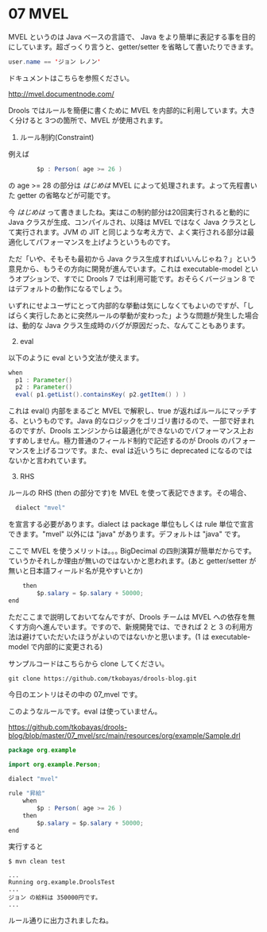 # 07 MVEL
MVEL というのは Java ベースの言語で、 Java をより簡単に表記する事を目的にしています。超ざっくり言うと、getter/setter を省略して書いたりできます。

```java
user.name == 'ジョン レノン'
```

ドキュメントはこちらを参照ください。

http://mvel.documentnode.com/

Drools ではルールを簡便に書くために MVEL を内部的に利用しています。大きく分けると 3つの箇所で、MVEL が使用されます。

1) ルール制約(Constraint)

例えば

```java
        $p : Person( age >= 26 )
```

の age >= 28 の部分は *はじめは* MVEL によって処理されます。よって先程書いた getter の省略などが可能です。

今 *はじめは* って書きましたね。実はこの制約部分は20回実行されると動的に Java クラスが生成、コンパイルされ、以降は MVEL ではなく Java クラスとして実行されます。JVM の JIT と同じような考え方で、よく実行される部分は最適化してパフォーマンスを上げようというものです。

ただ「いや、そもそも最初から Java クラス生成すればいいんじゃね？」という意見から、もうその方向に開発が進んでいます。これは executable-model というオプションで、すでに Drools 7 では利用可能です。おそらくバージョン 8 ではデフォルトの動作になるでしょう。

いずれにせよユーザにとって内部的な挙動は気にしなくてもよいのですが、「しばらく実行したあとに突然ルールの挙動が変わった」ような問題が発生した場合は、動的な Java クラス生成時のバグが原因だった、なんてこともあります。

2) eval

以下のように eval という文法が使えます。

```java
when
  p1 : Parameter()
  p2 : Parameter()
  eval( p1.getList().containsKey( p2.getItem() ) )
```

これは eval() 内部をまるごと MVEL で解釈し、true が返ればルールにマッチする、というものです。Java 的なロジックをゴリゴリ書けるので、一部で好まれるのですが、Drools エンジンからは最適化ができないのでパフォーマンス上おすすめしません。極力普通のフィールド制約で記述するのが Drools のパフォーマンスを上げるコツです。また、eval は近いうちに deprecated になるのではないかと言われています。

3) RHS

ルールの RHS (then の部分です)を MVEL を使って表記できます。その場合、

```java
  dialect "mvel"
```
を宣言する必要があります。dialect は package 単位もしくは rule 単位で宣言できます。"mvel" 以外には "java" があります。デフォルトは "java" です。

ここで MVEL を使うメリットは｡｡｡ BigDecimal の四則演算が簡単だからです。ていうかそれしか理由が無いのではないかと思われます。(あと getter/setter が無いと日本語フィールド名が見やすいとか)

```java
    then
        $p.salary = $p.salary + 50000;
end
```
ただここまで説明しておいてなんですが、Drools チームは MVEL への依存を無くす方向へ進んでいます。ですので、新規開発では、できれば 2 と 3 の利用方法は避けていただいたほうがよいのではないかと思います。(1 は executable-model で内部的に変更される)

サンプルコードはこちらから clone してください。

```
git clone https://github.com/tkobayas/drools-blog.git
```

今日のエントリはその中の 07_mvel です。

このようなルールです。eval は使っていません。

https://github.com/tkobayas/drools-blog/blob/master/07_mvel/src/main/resources/org/example/Sample.drl
```java
package org.example
 
import org.example.Person;

dialect "mvel"

rule "昇給"
    when
        $p : Person( age >= 26 )
    then
        $p.salary = $p.salary + 50000;
end
```
実行すると

```
$ mvn clean test

...
Running org.example.DroolsTest
...
ジョン の給料は 350000円です。
...
```

ルール通りに出力されましたね。
